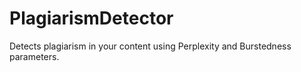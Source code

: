 # PlagiarismDetector
Detects plagiarism in your content using Perplexity and Burstedness parameters.
